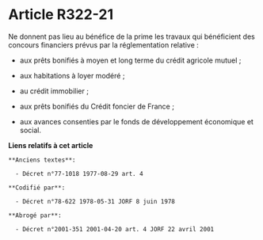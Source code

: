 # Article R322-21

Ne donnent pas lieu au bénéfice de la prime les travaux qui bénéficient des concours financiers prévus par la réglementation
relative :

- aux prêts bonifiés à moyen et long terme du crédit agricole mutuel ;

- aux habitations à loyer modéré ;

- au crédit immobilier ;

- aux prêts bonifiés du Crédit foncier de France ;

- aux avances consenties par le fonds de développement économique et social.

**Liens relatifs à cet article**

	**Anciens textes**:

	  - Décret n°77-1018 1977-08-29 art. 4

	**Codifié par**:

	  - Décret n°78-622 1978-05-31 JORF 8 juin 1978

	**Abrogé par**:

	  - Décret n°2001-351 2001-04-20 art. 4 JORF 22 avril 2001
